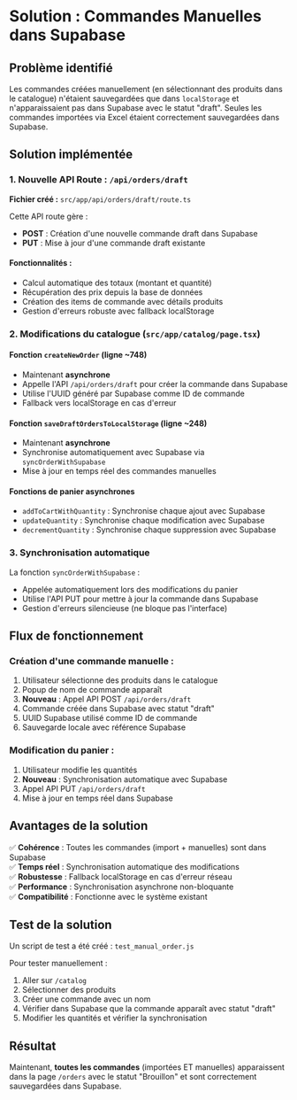 # Solution : Commandes Manuelles dans Supabase

## Problème identifié

Les commandes créées manuellement (en sélectionnant des produits dans le catalogue) n'étaient sauvegardées que dans `localStorage` et n'apparaissaient pas dans Supabase avec le statut "draft". Seules les commandes importées via Excel étaient correctement sauvegardées dans Supabase.

## Solution implémentée

### 1. Nouvelle API Route : `/api/orders/draft`

**Fichier créé :** `src/app/api/orders/draft/route.ts`

Cette API route gère :

- **POST** : Création d'une nouvelle commande draft dans Supabase
- **PUT** : Mise à jour d'une commande draft existante

#### Fonctionnalités :

- Calcul automatique des totaux (montant et quantité)
- Récupération des prix depuis la base de données
- Création des items de commande avec détails produits
- Gestion d'erreurs robuste avec fallback localStorage

### 2. Modifications du catalogue (`src/app/catalog/page.tsx`)

#### Fonction `createNewOrder` (ligne ~748)

- Maintenant **asynchrone**
- Appelle l'API `/api/orders/draft` pour créer la commande dans Supabase
- Utilise l'UUID généré par Supabase comme ID de commande
- Fallback vers localStorage en cas d'erreur

#### Fonction `saveDraftOrdersToLocalStorage` (ligne ~248)

- Maintenant **asynchrone**
- Synchronise automatiquement avec Supabase via `syncOrderWithSupabase`
- Mise à jour en temps réel des commandes manuelles

#### Fonctions de panier asynchrones

- `addToCartWithQuantity` : Synchronise chaque ajout avec Supabase
- `updateQuantity` : Synchronise chaque modification avec Supabase
- `decrementQuantity` : Synchronise chaque suppression avec Supabase

### 3. Synchronisation automatique

La fonction `syncOrderWithSupabase` :

- Appelée automatiquement lors des modifications du panier
- Utilise l'API PUT pour mettre à jour la commande dans Supabase
- Gestion d'erreurs silencieuse (ne bloque pas l'interface)

## Flux de fonctionnement

### Création d'une commande manuelle :

1. Utilisateur sélectionne des produits dans le catalogue
2. Popup de nom de commande apparaît
3. **Nouveau** : Appel API POST `/api/orders/draft`
4. Commande créée dans Supabase avec statut "draft"
5. UUID Supabase utilisé comme ID de commande
6. Sauvegarde locale avec référence Supabase

### Modification du panier :

1. Utilisateur modifie les quantités
2. **Nouveau** : Synchronisation automatique avec Supabase
3. Appel API PUT `/api/orders/draft`
4. Mise à jour en temps réel dans Supabase

## Avantages de la solution

✅ **Cohérence** : Toutes les commandes (import + manuelles) sont dans Supabase  
✅ **Temps réel** : Synchronisation automatique des modifications  
✅ **Robustesse** : Fallback localStorage en cas d'erreur réseau  
✅ **Performance** : Synchronisation asynchrone non-bloquante  
✅ **Compatibilité** : Fonctionne avec le système existant

## Test de la solution

Un script de test a été créé : `test_manual_order.js`

Pour tester manuellement :

1. Aller sur `/catalog`
2. Sélectionner des produits
3. Créer une commande avec un nom
4. Vérifier dans Supabase que la commande apparaît avec statut "draft"
5. Modifier les quantités et vérifier la synchronisation

## Résultat

Maintenant, **toutes les commandes** (importées ET manuelles) apparaissent dans la page `/orders` avec le statut "Brouillon" et sont correctement sauvegardées dans Supabase.
